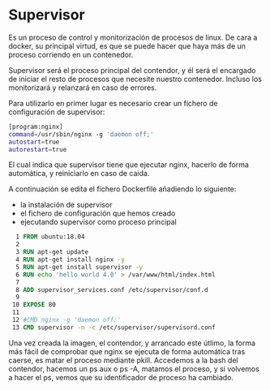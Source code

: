 # Supervisor

Es un proceso de control y monitorización de procesos de linux. De cara a docker, su principal virtud, es que se puede hacer que haya más de un proceso corriendo en un contenedor.

Supervisor será el proceso principal del contendor, y él será el encargado de iniciar el resto de procesos que necesite nuestro contenedor. Incluso los monitorizará y relanzará en caso de errores.

Para utilizarlo en primer lugar es necesario crear un fichero de configuración de supervisor:

```sh
[program:nginx]
command=/usr/sbin/nginx -g 'daemon off;'
autostart=true
autorestart=true
```
El cual indica que supervisor tiene que ejecutar nginx, hacerlo de forma automática, y reiniciarlo en caso de caida.

A continuación se edita el fichero Dockerfile añadiendo lo siguiente:

* la instalación de supervisor
* el fichero de configuración que hemos creado
* ejecutando supervisor como proceso principal

```Dockerfile
  1 FROM ubuntu:18.04
  2 
  3 RUN apt-get update
  4 RUN apt-get install nginx -y
  5 RUN apt-get install supervisor -y
  6 RUN echo 'hello world 4.0' > /var/www/html/index.html
  7 
  8 ADD supervisor_services.conf /etc/supervisor/conf.d
  9 
 10 EXPOSE 80
 11 
 12 #CMD nginx -g 'daemon off;'
 13 CMD supervisor -n -c /etc/supervisor/supervisord.conf
```

Una vez creada la imagen, el contendor, y arrancado este útlimo, la forma más fácil de comprobar que nginx se ejecuta de forma automática tras caerse, es matar el proceso mediante pkill. Accedemos a la bash del contendor, hacemos un ps aux o ps  -A, matamos el proceso, y si volvemos a hacer el ps, vemos que su identificador de proceso ha cambiado.